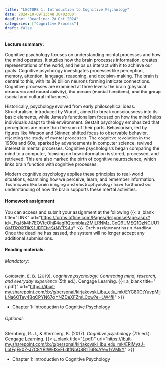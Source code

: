 ```yaml
---
title: "LECTURE 1: Introduction to Cognitive Psychology"
date: 2024-10-09T13:48:30+02:00
deadline: "Deadline: 20 Oct 2024"
categories: ["Cognitive Process"]
draft: false
---
```


#### Lecture summary:

Cognitive psychology focuses on understanding mental processes and how the mind operates. It studies how the brain processes information, creates representations of the world, and helps us interact with it to achieve our goals. Cognitive psychology investigates processes like perception, memory, attention, language, reasoning, and decision-making. The brain is central to this, with its 86 billion neurons forming intricate connections. Cognitive processes are examined at three levels: the brain (physical structures and neural activity), the person (mental functions), and the group (social and cultural influences).

Historically, psychology evolved from early philosophical ideas. Structuralism, introduced by Wundt, aimed to break consciousness into its basic elements, while James’s functionalism focused on how the mind helps individuals adapt to their environment. Gestalt psychology emphasized that perceptions are more than the sum of their parts. Behaviorism, led by figures like Watson and Skinner, shifted focus to observable behavior, rejecting the study of mental processes. The cognitive revolution in the 1950s and 60s, sparked by advancements in computer science, revived interest in mental processes. Cognitive psychologists began comparing the mind to a computer, focusing on how information is stored, processed, and retrieved. This era also marked the birth of cognitive neuroscience, which links brain function with cognitive processes.

Modern cognitive psychology applies these principles to real-world situations, examining how we perceive, learn, and remember information. Techniques like brain imaging and electrophysiology have furthered our understanding of how the brain supports these mental activities.

#### Homework assignment:

You can access and submit your assignment at the following {{< a_blank title="LINK" url="https://forms.office.com/Pages/ResponsePage.aspx?id=_FqJ5k4h7EOVfcOhjK4agRQtemblazZMjLRNMzJCeQ9UMEQ1QzNCUU1GMTRORTlKS1JBTEk4SkNYTS4u" >}}. Each assignment has a deadline. Once the deadline has passed, the system will no longer accept any additional submissions.

#### Reading materials:

###### Mandatory:

Goldstein, E. B. (2019). *Cognitive psychology: Connecting mind, research, and everyday experience* (5th ed.). Cengage Learning. {{< a_blank title="(.pdf)" url="https://ibuit-my.sharepoint.com/:b:/g/personal/kirjakovski_ibu_edu_mk/EYG80CtYuvpMijLNa6OTey4BqCPYN67gIYNZDeXFZmLCxw?e=LW4fII" >}}

* Chapter 1: Introduction to Cognitive Psychology

###### Optional:

Sternberg, R. J., & Sternberg, K. (2017). *Cognitive psychology* (7th ed.). Cengage Learning. {{< a_blank title="(.pdf)" url="https://ibuit-my.sharepoint.com/:b:/g/personal/kirjakovski_ibu_edu_mk/ERiMyzJ-LotFqEk0Z-J7C8YBtWEfSvELdtfNbQ8B1T6RsA?e=fvVMkY" >}}

* Chapter 1: Introduction to Cognitive Psychology
